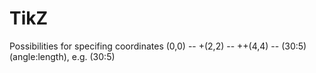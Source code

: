 # TikZ

Possibilities for specifing coordinates
(0,0) -- +(2,2) -- ++(4,4) -- (30:5)
(angle:length), e.g. (30:5)

